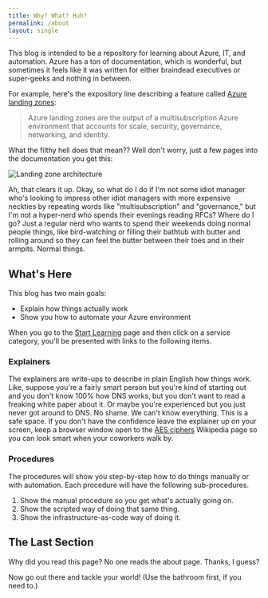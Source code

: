 ```yaml
---
title: Why? What? Huh?
permalink: /about
layout: single
---
```

This blog is intended to be a repository for learning about Azure, IT, and automation. Azure has a ton of documentation, which is wonderful, but sometimes it feels like it was written for either braindead executives or super-geeks and nothing in between.

For example, here's the expository line describing a feature called [Azure landing zones](https://docs.microsoft.com/en-us/azure/cloud-adoption-framework/ready/landing-zone/):

> Azure landing zones are the output of a multisubscription Azure environment that accounts for scale, security, governance, networking, and identity.

What the filthy hell does that mean?? Well don't worry, just a few pages into the documentation you get this:

![Landing zone architecture](https://docs.microsoft.com/en-us/azure/cloud-adoption-framework/ready/enterprise-scale/media/ns-arch-expanded.png)

Ah, that clears it up. Okay, so what do I do if I'm not some idiot manager who's looking to impress other idiot managers with more expensive neckties by repeating words like "multisubscription" and "governance," but I'm not a hyper-nerd who spends their evenings reading RFCs? Where do I go? Just a regular nerd who wants to spend their weekends doing normal people things, like bird-watching or filling their bathtub with butter and rolling around so they can feel the butter between their toes and in their armpits. Normal things.

## What's Here

This blog has two main goals:

- Explain how things actually work
- Show you how to automate your Azure environment

When you go to the [Start Learning](/services) page and then click on a service category, you'll be presented with links to the following items.

### Explainers

The explainers are write-ups to describe in plain English how things work. Like, suppose you're a fairly smart person but you're kind of starting out and you don't know 100% how DNS works, but you don't want to read a freaking white paper about it. Or maybe you're experienced but you just never got around to DNS. No shame. We can't know everything. This is a safe space. If you don't have the confidence leave the explainer up on your screen, keep a browser window open to the [AES ciphers](https://en.wikipedia.org/wiki/Advanced_Encryption_Standard#Description_of_the_ciphers) Wikipedia page so you can look smart when your coworkers walk by.

### Procedures

The procedures will show you step-by-step how to do things manually or with automation. Each procedure will have the following sub-procedures.

1. Show the manual procedure so you get what's actually going on.
2. Show the scripted way of doing that same thing.
3. Show the infrastructure-as-code way of doing it.

## The Last Section

Why did you read this page? No one reads the about page. Thanks, I guess?

Now go out there and tackle your world! (Use the bathroom first, if you need to.) 

 
